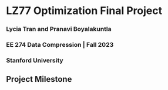 # LZ77 Optimization Final Project
### Lycia Tran and Pranavi Boyalakuntla
### EE 274 Data Compression | Fall 2023 
### Stanford University

## Project Milestone
